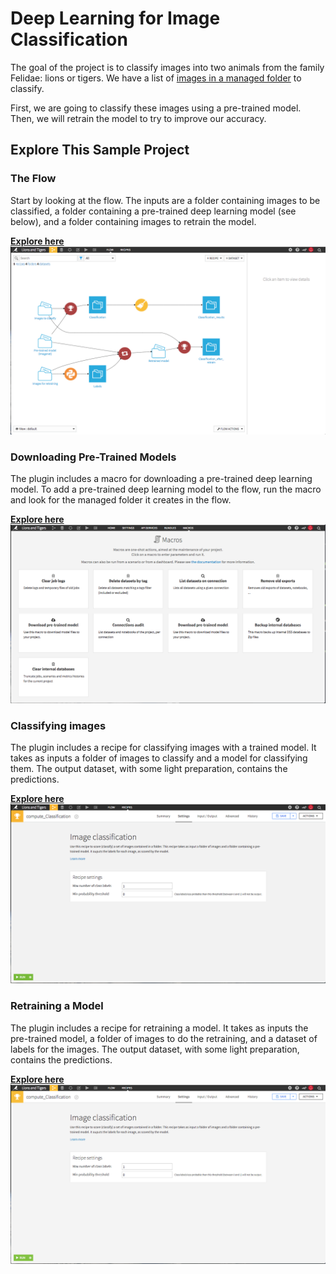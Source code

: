 # Deep Learning for Image Classification

The goal of the project is to classify images into two animals from the family Felidae: lions or tigers.
We have a list of [images in a managed folder](https://gallery.dataiku.com/projects/LIONANDTIGER/managedfolder/Ih9S2Mq5/view/) to classify.

First, we are going to classify these images using a pre-trained model. Then, we will retrain the model to try to improve our accuracy.

## Explore This Sample Project

### The Flow
Start by looking at the flow. The inputs are a folder containing images to be classified, a folder containing a pre-trained deep learning model (see below), and a folder containing images to retrain the model.

[**Explore here**](https://gallery.dataiku.com/projects/LIONANDTIGER/flow/)
![flow](./images/flow.png)

### Downloading Pre-Trained Models
The plugin includes a macro for downloading a pre-trained deep learning model. To add a pre-trained deep learning model to the flow, run the macro and look for the managed folder it creates in the flow.

[**Explore here**](https://gallery.dataiku.com/projects/LIONANDTIGER/managedfolder/Jv4WSAUt/view/)
![pre-trained-model](./images/pre-trained-model.png)

### Classifying images
The plugin includes a recipe for classifying images with a trained model. It takes as inputs a folder of images to classify and a model for classifying them. The output dataset, with some light preparation, contains the predictions.

[**Explore here**](https://gallery.dataiku.com/projects/LIONANDTIGER/datasets/Classification_results/explore/)
![classifying-images](./images/classifying-images.png)

### Retraining a Model
The plugin includes a recipe for retraining a model. It takes as inputs the pre-trained model, a folder of images to do the retraining, and a dataset of labels for the images. The output dataset, with some light preparation, contains the predictions.

[**Explore here**](https://gallery.dataiku.com/projects/LIONANDTIGER/datasets/Classification_after_retrain_results/explore/)
![retraining-model](./images/retraining-model.png)
